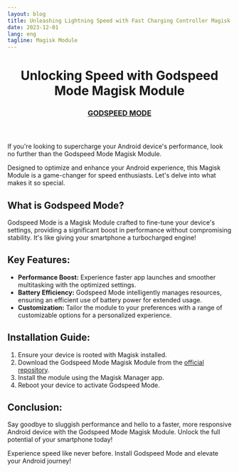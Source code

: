 ```yaml
---
layout: blog
title: Unleashing Lightning Speed with Fast Charging Controller Magisk Module
date: 2023-12-01
lang: eng
tagline: Magisk Module
---
```



<header>
    <h1>Unlocking Speed with Godspeed Mode Magisk Module</h1>
    <h3 class="fw-bold mb-0 fs-4"><a href="https://www.magiskflash.com/2023/11/best-magisk-module-for-gaming-boost.html">GODSPEED MODE</a></h3>
</header>
<section>
    <p>If you're looking to supercharge your Android device's performance, look no further than the Godspeed Mode Magisk Module.</p>
    <p>Designed to optimize and enhance your Android experience, this Magisk Module is a game-changer for speed enthusiasts. Let's delve into what makes it so special.</p>
</section>
<section>
    <h2>What is Godspeed Mode?</h2>
    <p>Godspeed Mode is a Magisk Module crafted to fine-tune your device's settings, providing a significant boost in performance without compromising stability. It's like giving your smartphone a turbocharged engine!</p>
</section>
<section>
    <h2>Key Features:</h2>
    <ul>
        <li><strong>Performance Boost:</strong> Experience faster app launches and smoother multitasking with the optimized settings.</li>
        <li><strong>Battery Efficiency:</strong> Godspeed Mode intelligently manages resources, ensuring an efficient use of battery power for extended usage.</li>
        <li><strong>Customization:</strong> Tailor the module to your preferences with a range of customizable options for a personalized experience.</li>
    </ul>
</section>
<section>
    <h2>Installation Guide:</h2>
    <ol>
        <li>Ensure your device is rooted with Magisk installed.</li>
        <li>Download the Godspeed Mode Magisk Module from the <a href="https://www.magiskflash.com/2023/11/best-magisk-module-for-gaming-boost.html">official repository</a>.</li>
        <li>Install the module using the Magisk Manager app.</li>
        <li>Reboot your device to activate Godspeed Mode.</li>
    </ol>
</section>
<section>
    <h2>Conclusion:</h2>
    <p>Say goodbye to sluggish performance and hello to a faster, more responsive Android device with the Godspeed Mode Magisk Module. Unlock the full potential of your smartphone today!</p>
</section>
<footer>
    <p>Experience speed like never before. Install Godspeed Mode and elevate your Android journey!</p>
</footer>
